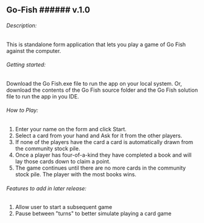 ## Go-Fish ###### v.1.0

###### Description:
This is standalone form application that lets you play a game of Go Fish against the computer.

###### Getting started:
Download the Go Fish.exe file to run the app on your local system.  Or, download the contents of the Go Fish source folder
and the Go Fish solution file to run the app in you IDE.

###### How to Play:
1. Enter your name on the form and click Start.
2. Select a card from your hand and Ask for it from the other players.
3. If none of the players have the card a card is automatically drawn from the community stock pile.
4. Once a player has four-of-a-kind they have completed a book and will lay those cards down to claim a point.
5. The game continues until there are no more cards in the community stock pile.  The player with the most books wins.

###### Features to add in later release:
1. Allow user to start a subsequent game
2. Pause between "turns" to better simulate playing a card game


